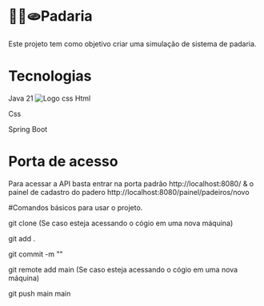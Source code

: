 # 🥐🥖🫓Padaria
Este projeto tem como objetivo criar uma simulação de sistema de padaria.

# Tecnologias
Java 21
![Logo css](./src/resoruce/picture/logo-css.png)
Html

Css

Spring Boot

# Porta de acesso

Para acessar a API basta entrar na porta padrão http://localhost:8080/ & o painel de cadastro do padero http://localhost:8080/painel/padeiros/novo

#Comandos básicos para usar o projeto.

git clone (Se caso esteja acessando o cógio em uma nova máquina)

git add .

git commit -m ""

git remote add main (Se caso esteja acessando o cógio em uma nova máquina)

git push main main

